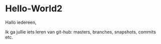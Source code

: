# Hello-World2

Hallo iedereen,

Ik ga jullie iets leren van git-hub:
masters, branches, snapshots, commits etc.

